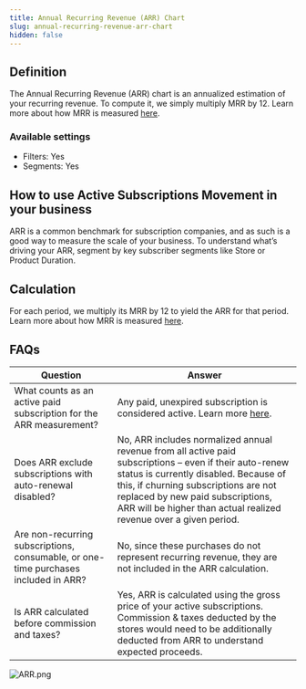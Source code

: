 ```yaml
---
title: Annual Recurring Revenue (ARR) Chart
slug: annual-recurring-revenue-arr-chart
hidden: false
---
```


## Definition

The Annual Recurring Revenue (ARR) chart is an annualized estimation of your recurring revenue. To compute it, we simply multiply MRR by 12. Learn more about how MRR is measured [here](/docs/monthly-recurring-revenue-mrr-chart).

### Available settings

- Filters: Yes
- Segments: Yes

## How to use Active Subscriptions Movement in your business

ARR is a common benchmark for subscription companies, and as such is a good way to measure the scale of your business. To understand what’s driving your ARR, segment by key subscriber segments like Store or Product Duration.

## Calculation

For each period, we multiply its MRR by 12 to yield the ARR for that period. Learn more about how MRR is measured [here](/docs/monthly-recurring-revenue-mrr-chart).

## FAQs

| Question                                                                            | Answer                                                                                                                                                                                                                                                                                             |
| ----------------------------------------------------------------------------------- | -------------------------------------------------------------------------------------------------------------------------------------------------------------------------------------------------------------------------------------------------------------------------------------------------- |
| What counts as an active paid subscription for the ARR measurement?                 | Any paid, unexpired subscription is considered active. Learn more [here](/docs/active-subscriptions-chart).                                                                                                                                                                                        |
| Does ARR exclude subscriptions with auto-renewal disabled?                          | No, ARR includes normalized annual revenue from all active paid subscriptions – even if their auto-renew status is currently disabled. Because of this, if churning subscriptions are not replaced by new paid subscriptions, ARR will be higher than actual realized revenue over a given period. |
| Are non-recurring subscriptions, consumable, or one-time purchases included in ARR? | No, since these purchases do not represent recurring revenue, they are not included in the ARR calculation.                                                                                                                                                                                        |
| Is ARR calculated before commission and taxes?                                      | Yes, ARR is calculated using the gross price of your active subscriptions. Commission & taxes deducted by the stores would need to be additionally deducted from ARR to understand expected proceeds.                                                                                              |

![](https://files.readme.io/0686a83-ARR.png "ARR.png")
